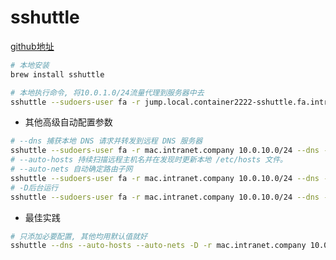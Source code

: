 # sshuttle

[github地址](https://github.com/sshuttle/sshuttle)

```bash
# 本地安装
brew install sshuttle

# 本地执行命令, 将10.0.1.0/24流量代理到服务器中去
sshuttle --sudoers-user fa -r jump.local.container2222-sshuttle.fa.intranet.company 10.0.1.0/24
```

- 其他高级自动配置参数

```bash
# --dns 捕获本地 DNS 请求并转发到远程 DNS 服务器
sshuttle --sudoers-user fa -r mac.intranet.company 10.0.10.0/24 --dns --method auto
# --auto-hosts 持续扫描远程主机名并在发现时更新本地 /etc/hosts 文件。
# --auto-nets 自动确定路由子网
sshuttle --sudoers-user fa -r mac.intranet.company 10.0.10.0/24 --dns --method auto --auto-hosts --auto-nets
# -D后台运行
sshuttle --sudoers-user fa -r mac.intranet.company 10.0.10.0/24 --dns --method auto --auto-hosts --auto-nets -D
```

- 最佳实践

```bash
# 只添加必要配置, 其他均用默认值就好
sshuttle --dns --auto-hosts --auto-nets -D -r mac.intranet.company 10.0.10.0/24
```
